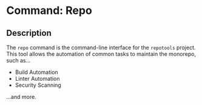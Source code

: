 Command: Repo
=============

## Description
The `repo` command is the command-line interface for the `repotools`
project.  This tool allows the automation of common tasks to maintain
the monorepo, such as...
* Build Automation
* Linter Automation
* Security Scanning

...and more.